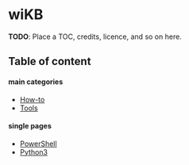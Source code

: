# wiKB

**TODO**: Place a TOC, credits, licence, and so on here.

## Table of content


#### main categories

* [How-to](howto/index.md)
* [Tools](tools/index.md)

#### single pages

* [PowerShell](powershell.md)
* [Python3](python3.md)

